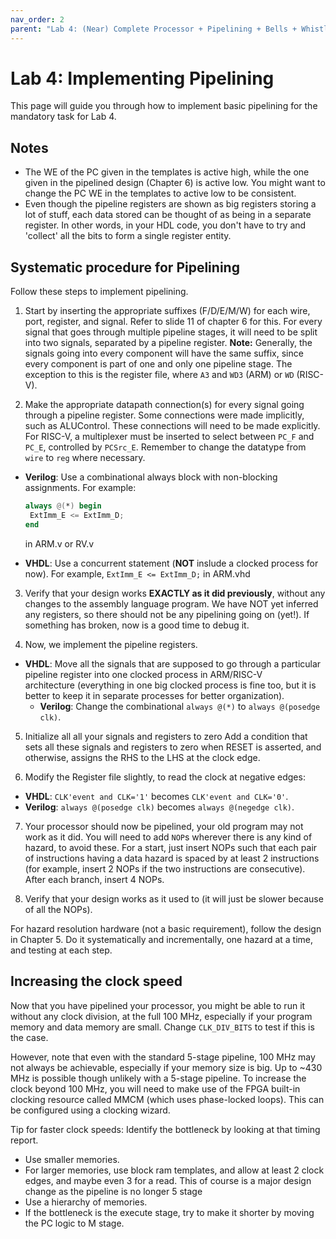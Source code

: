 ```yaml
---
nav_order: 2
parent: "Lab 4: (Near) Complete Processor + Pipelining + Bells + Whistles"
---
```

# Lab 4: Implementing Pipelining

This page will guide you through how to implement basic pipelining for the mandatory task for Lab 4.

## Notes

* The WE of the PC given in the templates is active high, while the one given in the pipelined design (Chapter 6) is active low. You might want to change the PC WE in the templates to active low to be consistent.
* Even though the pipeline registers are shown as big registers storing a lot of stuff, each data stored can be thought of as being in a separate register. In other words, in your HDL code, you don't have to try and 'collect' all the bits to form a single register entity.

## Systematic procedure for Pipelining

Follow these steps to implement pipelining.

1. Start by inserting the appropriate suffixes (F/D/E/M/W) for each wire, port, register, and signal. Refer to slide 11 of chapter 6 for this. For every signal that goes through multiple pipeline stages, it will need to be split into two signals, separated by a pipeline register. **Note:** Generally, the signals going into every component will have the same suffix, since every component is part of one and only one pipeline stage. The exception to this is the register file, where `A3` and `WD3` (ARM) or `WD` (RISC-V).

2. Make the appropriate datapath connection(s) for every signal going through a pipeline register. Some connections were made implicitly, such as ALUControl. These connections will need to be made explicitly. For RISC-V, a multiplexer must be inserted to select between `PC_F` and `PC_E`, controlled by `PCSrc_E`. Remember to change the datatype from `wire` to `reg` where necessary.

* **Verilog**: Use a combinational always block with non-blocking assignments. For example:

  ``` verilog
  always @(*) begin
   ExtImm_E <= ExtImm_D;
  end
  ```

  in ARM.v or RV.v

* **VHDL**: Use a concurrent statement (**NOT** inslude a clocked process for now). For example, `ExtImm_E <= ExtImm_D;` in ARM.vhd

3. Verify that your design works **EXACTLY as it did previously**, without any changes to the assembly language program. We have NOT yet inferred any registers, so there should not be any pipelining going on (yet!). If something has broken, now is a good time to debug it.

4. Now, we implement the pipeline registers.

* **VHDL**: Move all the signals that are supposed to go through a particular pipeline register into one clocked process in ARM/RISC-V architecture (everything in one big clocked process is fine too, but it is better to keep it in separate processes for better organization).
  * **Verilog**: Change the combinational `always @(*)` to `always @(posedge clk)`.

5. Initialize all all your signals and registers to zero Add a condition that sets all these signals and registers to zero when RESET is asserted, and otherwise, assigns the RHS to the LHS at the clock edge.

6. Modify the Register file slightly, to read the clock at negative edges:

* **VHDL**: `CLK'event and CLK='1'` becomes `CLK'event and CLK='0'`.
* **Verilog**: `always @(posedge clk)` becomes `always @(negedge clk)`.

7. Your processor should now be pipelined, your old program may not work as it did. You will need to add `NOP`s wherever there is any kind of hazard, to avoid these. For a start, just insert NOPs such that each pair of instructions having a data hazard is spaced by at least 2 instructions (for example, insert 2 NOPs if the two instructions are consecutive). After each branch, insert 4 NOPs.

8. Verify that your design works as it used to (it will just be slower because of all the NOPs).

For hazard resolution hardware (not a basic requirement), follow the design in Chapter 5. Do it systematically and incrementally, one hazard at a time, and testing at each step.

## Increasing the clock speed

Now that you have pipelined your processor, you might be able to run it without any clock division, at the full 100 MHz, especially if your program memory and data memory are small. Change `CLK_DIV_BITS` to test if this is the case.

However, note that even with the standard 5-stage pipeline, 100 MHz may not always be achievable, especially if your memory size is big.
Up to ~430 MHz is possible though unlikely with a 5-stage pipeline. To increase the clock beyond 100 MHz, you will need to make use of the FPGA built-in clocking resource called MMCM (which uses phase-locked loops). This can be configured using a clocking wizard.

Tip for faster clock speeds:
Identify the bottleneck by looking at that timing report.

* Use smaller memories.
* For larger memories, use block ram templates, and allow at least 2 clock edges, and maybe even 3 for a read. This of course is a major design change as the pipeline is no longer 5 stage
* Use a hierarchy of memories.
* If the bottleneck is the execute stage, try to make it shorter by moving the PC logic to M stage.
